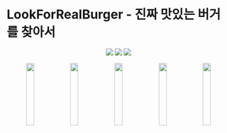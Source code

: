 # LookForRealBurger - 진짜 맛있는 버거를 찾아서

<div align=center>
    <img src="https://img.shields.io/badge/Swift-v5.10-F05138?style=plastic&logo=swift&logoColor=F05138">
    <img src="https://img.shields.io/badge/Xcode-v15.4-147EFB?style=plastic&logo=swift&logoColor=147EFB">
    <img src="https://img.shields.io/badge/iOS-15.0+-F05138?style=plastic&logo=apple&logoColor=#000000">
</div>

<p align="center"> 
    <img src="https://github.com/user-attachments/assets/2a4a9358-1622-426c-ac35-d886884a6848" align="center" width="19%">
    <img src="https://github.com/user-attachments/assets/e6d659bb-a25c-4a62-a6e6-776eafd2312f" align="center" width="19%"> 
    <img src="https://github.com/user-attachments/assets/072f2dd3-2bcf-42a9-87df-c882028ec58d" align="center" width="19%"> 
    <img src="https://github.com/user-attachments/assets/216fabcc-1352-4b4b-85a6-f1b1fb5b760f" align="center" width="19%"> 
    <img src="https://github.com/user-attachments/assets/6f90ec85-0e9e-43ab-af20-f4e5ce65dcaa" align="center" width="19%"> 
</p>
